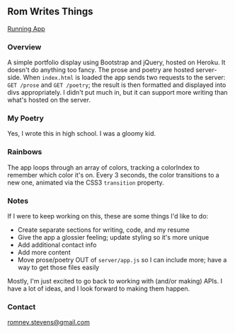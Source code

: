 ## Rom Writes Things
[Running App](https://fast-depths-9989.herokuapp.com/)

### Overview
A simple portfolio display using Bootstrap and jQuery, hosted on Heroku. It doesn't do anything too fancy. The prose and poetry are hosted server-side. When `index.html` is loaded the app sends two requests to the server: `GET /prose` and `GET /poetry`; the result is then formatted and displayed into divs appropriately. I didn't put much in, but it can support more writing than what's hosted on the server.

### My Poetry
Yes, I wrote this in high school. I was a gloomy kid.

### Rainbows
The app loops through an array of colors, tracking a colorIndex to remember which color it's on. Every 3 seconds, the color transitions to a new one, animated via the CSS3 `transition` property.

### Notes
If I were to keep working on this, these are some things I'd like to do:

- Create separate sections for writing, code, and my resume
- Give the app a glossier feeling; update styling so it's more unique
- Add additional contact info
- Add more content
- Move prose/poetry OUT of `server/app.js` so I can include more; have a way to get those files easily

Mostly, I'm just excited to go back to working with (and/or making) APIs. I have a lot of ideas, and I look forward to making them happen.

### Contact
romney.stevens@gmail.com